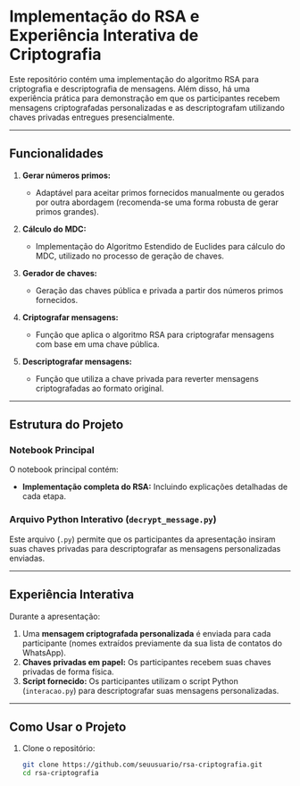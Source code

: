 # Implementação do RSA e Experiência Interativa de Criptografia

Este repositório contém uma implementação do algoritmo RSA para criptografia e descriptografia de mensagens. Além disso, há uma experiência prática para demonstração em que os participantes recebem mensagens criptografadas personalizadas e as descriptografam utilizando chaves privadas entregues presencialmente.

---

## Funcionalidades
1. **Gerar números primos:**
   - Adaptável para aceitar primos fornecidos manualmente ou gerados por outra abordagem (recomenda-se uma forma robusta de gerar primos grandes).

2. **Cálculo do MDC:**
   - Implementação do Algoritmo Estendido de Euclides para cálculo do MDC, utilizado no processo de geração de chaves.

3. **Gerador de chaves:**
    - Geração das chaves pública e privada a partir dos números primos fornecidos.

4. **Criptografar mensagens:** 
   - Função que aplica o algoritmo RSA para criptografar mensagens com base em uma chave pública.

5. **Descriptografar mensagens:** 
   - Função que utiliza a chave privada para reverter mensagens criptografadas ao formato original.



---

## Estrutura do Projeto

### Notebook Principal
O notebook principal contém:
- **Implementação completa do RSA:** Incluindo explicações detalhadas de cada etapa.

### Arquivo Python Interativo (`decrypt_message.py`)
Este arquivo (`.py`) permite que os participantes da apresentação insiram suas chaves privadas para descriptografar as mensagens personalizadas enviadas.

---

## Experiência Interativa

Durante a apresentação:
1. Uma **mensagem criptografada personalizada** é enviada para cada participante (nomes extraídos previamente da sua lista de contatos do WhatsApp).
2. **Chaves privadas em papel:** Os participantes recebem suas chaves privadas de forma física.
3. **Script fornecido:** Os participantes utilizam o script Python (`interacao.py`) para descriptografar suas mensagens personalizadas.

---

## Como Usar o Projeto

1. Clone o repositório:
   ```bash
   git clone https://github.com/seuusuario/rsa-criptografia.git
   cd rsa-criptografia
